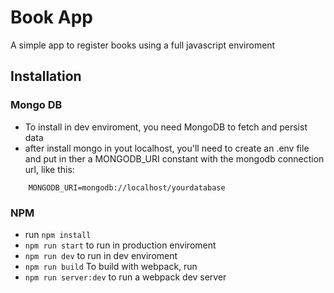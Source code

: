 # Book App

A simple app to register books using a full javascript enviroment

## Installation

### Mongo DB

- To install in dev enviroment, you need MongoDB to fetch and persist data
- after install mongo in yout localhost, you'll need to create an .env file and put in ther a MONGODB_URI constant with the mongodb connection url, like this:

```
    MONGODB_URI=mongodb://localhost/yourdatabase
```

### NPM

- run `npm install`
- `npm run start` to run in production enviroment
- `npm run dev` to run in dev enviroment
- `npm run build` To build with webpack, run
- `npm run server:dev` to run a webpack dev server

